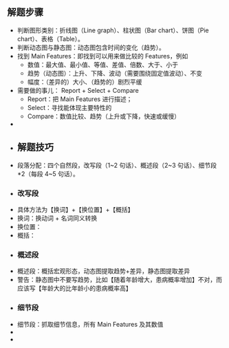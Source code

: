 ## 解题步骤
- 判断图形类别：折线图（Line graph）、柱状图（Bar chart）、饼图（Pie chart）、表格（Table）。
- 判断动态图与静态图：动态图包含时间的变化（趋势）。
- 找到 Main Features：即找到可以用来做比较的 Features，例如
	- 数值：最大值、最小值、等值、差值、倍数、大于、小于
	- 趋势（动态图）：上升、下降、波动（需要围绕固定值波动）、不变
	- 幅度：（差异的）大小、（趋势的）剧烈平缓
- 需要做的事儿： Report + Select + Compare
	- Report：把 Main Features 进行描述；
	- Select：寻找能体现主要特性的
	- Compare：数值比较、趋势（上升或下降，快速或缓慢）
-
- ## 解题技巧
- 段落分配：四个自然段，改写段（1~2 句话）、概述段（2~3 句话）、细节段*2（每段 4~5 句话）。
- ### 改写段
- 具体方法为【换词】+【换位置】+【概括】
- 换词：换动词 + 名词同义转换
- 换位置：
- 概括：
- ### 概述段
- 概述段：概括宏观形态，动态图提取趋势+差异，静态图提取差异
- 警告：静态图中不要写趋势，比如【随着年龄增大，患病概率增加】不对，而应该写【年龄大的比年龄小的患病概率高】
- ### 细节段
- 细节段：抓取细节信息，所有 Main Features 及其数值
-
-